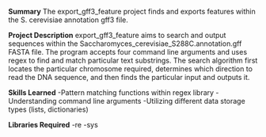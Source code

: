 **Summary**
The export_gff3_feature project finds and exports features within the S. cerevisiae annotation gff3 file.

**Project Description**
export_gff3_feature aims to search and output sequences within the Saccharomyces_cerevisiae_S288C.annotation.gff FASTA file. The program accepts four command line arguments and uses regex to find and match particular text substrings. The search algorithm first locates the particular chromosome required, determines which direction to read the DNA sequence, and then finds the particular input and outputs it. 

**Skills Learned**
-Pattern matching functions within regex library
-Understanding command line arguments
-Utilizing different data storage types (lists, dictionaries)

**Libraries Required**
-re
-sys
